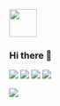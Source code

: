<img src="https://github.com/Hitsuki9/Hitsuki9/raw/master/balloon.gif" width="50">

### Hi there 👋

![](https://img.shields.io/badge/-JavaScript-%23F7DF1E?style=flat-square&logo=JavaScript&logoColor=fff)
![](https://img.shields.io/badge/-TypeScript-%23007ACC?style=flat-square&logo=TypeScript&logoColor=fff)
![](https://img.shields.io/badge/-React-%2361DAFB?style=flat-square&logo=React&logoColor=fff)
![](https://img.shields.io/badge/-Vue.js-%234FC08D?style=flat-square&logo=Vue.js&logoColor=fff)

<img src="https://github-readme-stats.vercel.app/api?username=Hitsuki9&show_icons=true">

